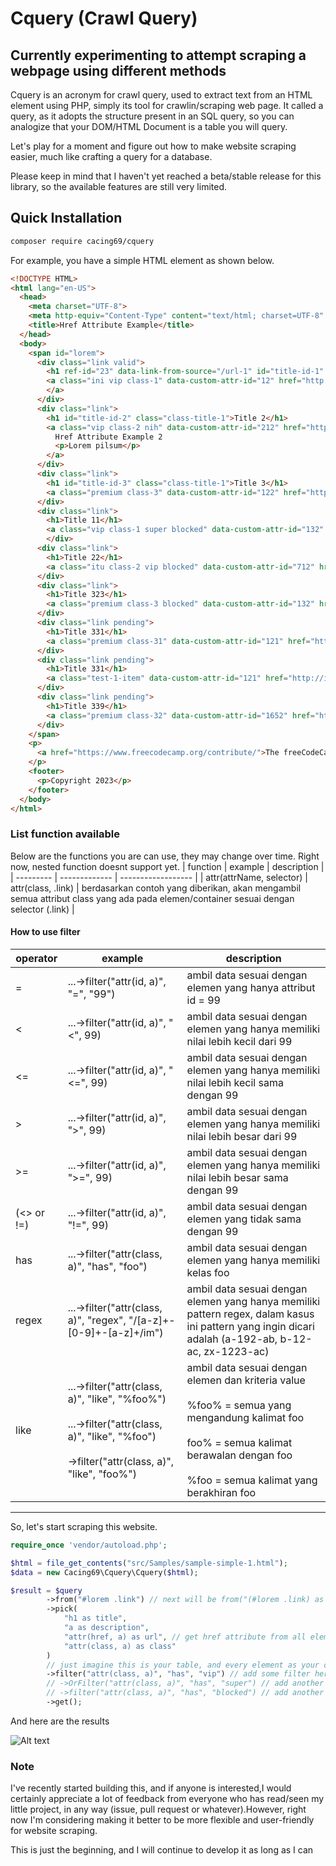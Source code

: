 # Cquery (Crawl Query)

## Currently experimenting to attempt scraping a webpage using different methods

Cquery is an acronym for crawl query, used to extract text from an HTML element using PHP, simply its tool for crawlin/scraping web page. It called a query, as it adopts the structure present in an SQL query, so you can analogize that your DOM/HTML Document is a table you will query.

Let's play for a moment and figure out how to make website scraping easier, much like crafting a query for a database.

Please keep in mind that I haven't yet reached a beta/stable release for this library, so the available features are still very limited.

## Quick Installation

```bash
composer require cacing69/cquery
```

For example, you have a simple HTML element as shown below.

```html
<!DOCTYPE HTML>
<html lang="en-US">
  <head>
    <meta charset="UTF-8">
    <meta http-equiv="Content-Type" content="text/html; charset=UTF-8" />
    <title>Href Attribute Example</title>
  </head>
  <body>
    <span id="lorem">
      <div class="link valid">
        <h1 ref-id="23" data-link-from-source="/url-1" id="title-id-1" class="class-title-1">Title 1</h1>
        <a class="ini vip class-1" data-custom-attr-id="12" href="http://ini-url-1.com">Href Attribute Example 1
        </a>
      </div>
      <div class="link">
        <h1 id="title-id-2" class="class-title-1">Title 2</h1>
        <a class="vip class-2 nih" data-custom-attr-id="212" href="http://ini-url-2.com">
          Href Attribute Example 2
          <p>Lorem pilsum</p>
        </a>
      </div>
      <div class="link">
        <h1 id="title-id-3" class="class-title-1">Title 3</h1>
        <a class="premium class-3" data-custom-attr-id="122" href="http://ini-url-3.com">Href Attribute Example 4</a>
      </div>
      <div class="link">
        <h1>Title 11</h1>
        <a class="vip class-1 super blocked" data-custom-attr-id="132" href="http://ini-url-11.com">Href Attribute Example 78</a>
        </div>
      <div class="link">
        <h1>Title 22</h1>
        <a class="itu class-2 vip blocked" data-custom-attr-id="712" href="http://ini-url-22.com">Href Attribute Example 90</a>
      </div>
      <div class="link">
        <h1>Title 323</h1>
        <a class="premium class-3 blocked" data-custom-attr-id="132" href="http://ini-url-33-1.com">Href Attribute Example 5</a>
      </div>
      <div class="link pending">
        <h1>Title 331</h1>
        <a class="premium class-31" data-custom-attr-id="121" href="http://ini-url-33-2.com">Href Attribute Example 51</a>
      </div>
      <div class="link pending">
        <h1>Title 331</h1>
        <a class="test-1-item" data-custom-attr-id="121" href="http://ini-url-33-2.com">Href Attribute Example 51</a>
      </div>
      <div class="link pending">
        <h1>Title 339</h1>
        <a class="premium class-32" data-custom-attr-id="1652" href="http://ini-url-33-0.com">Href Attribute Example 52</a>
      </div>
    </span>
    <p>
      <a href="https://www.freecodecamp.org/contribute/">The freeCodeCamp Contribution Page
    </p>
    <footer>
      <p>Copyright 2023</p>
    </footer>
  </body>
</html>
```

### List function available

Below are the functions you are can use, they may change over time. Right now, nested function doesnt support yet.
| function | example | description |
| --------- | ------------- | ------------------ |
| attr(attrName, selector) | attr(class, .link) | berdasarkan contoh yang diberikan, akan mengambil semua attribut class yang ada pada elemen/container sesuai dengan selector (.link) |


#### How to use filter

| operator | example | description |
| --------- | ------------- | ------------------ |
| = | ...->filter("attr(id, a)", "=", "99") | ambil data sesuai dengan elemen yang hanya attribut id = 99 |
| < | ...->filter("attr(id, a)", "<", 99) | ambil data sesuai dengan elemen yang hanya memiliki nilai lebih kecil dari 99 |
| <= | ...->filter("attr(id, a)", "<=", 99) | ambil data sesuai dengan elemen yang hanya memiliki nilai lebih kecil sama dengan 99 |
| > | ...->filter("attr(id, a)", ">", 99) |  ambil data sesuai dengan elemen yang hanya memiliki nilai lebih besar dari 99 |
| >= | ...->filter("attr(id, a)", ">=", 99) |  ambil data sesuai dengan elemen yang hanya memiliki nilai lebih besar sama dengan 99 |
| (<> or !=) | ...->filter("attr(id, a)", "!=", 99) |  ambil data sesuai dengan elemen yang tidak sama dengan 99 |
| has | ...->filter("attr(class, a)", "has", "foo") | ambil data sesuai dengan elemen yang hanya memiliki kelas foo |
| regex | ...->filter("attr(class, a)", "regex", "/[a-z]+\-[0-9]+\-[a-z]+/im") | ambil data sesuai dengan elemen yang hanya memiliki pattern regex, dalam kasus ini pattern yang ingin dicari adalah (a-192-ab, b-12-ac, zx-1223-ac) |
| like | ...->filter("attr(class, a)", "like", "%foo%") <br><br> ...->filter("attr(class, a)", "like", "%foo") <br><br> ->filter("attr(class, a)", "like", "foo%") | ambil data sesuai dengan elemen dan kriteria value <br><br> %foo% = semua yang mengandung kalimat foo <br><br> foo% = semua kalimat berawalan dengan foo <br><br> %foo = semua kalimat yang berakhiran foo|
---


So, let's start scraping this website.

```php
require_once 'vendor/autoload.php';

$html = file_get_contents("src/Samples/sample-simple-1.html");
$data = new Cacing69\Cquery\Cquery($html);

$result = $query
        ->from("#lorem .link") // next will be from("(#lorem .link) as el")
        ->pick(
            "h1 as title",
            "a as description",
            "attr(href, a) as url", // get href attribute from all element at #lorem .link a
            "attr(class, a) as class"
        )
        // just imagine this is your table, and every element as your column
        ->filter("attr(class, a)", "has", "vip") // add some filter here
        // ->OrFilter("attr(class, a)", "has", "super") // add another condition its has OR condition SQL
        // ->filter("attr(class, a)", "has", "blocked") // add another condition its has AND condition SQL
        ->get();
```

And here are the results

![Alt text](https://gcdnb.pbrd.co/images/Q6XHKRydSigl.png?o=1 "a title")

### Note

I've recently started building this, and if anyone is interested,I would certainly appreciate a lot of feedback from everyone who has read/seen my little project, in any way (issue, pull request or whatever).However, right now I'm considering making it better to be more flexible and user-friendly for website scraping.

This is just the beginning, and I will continue to develop it as long as I can
